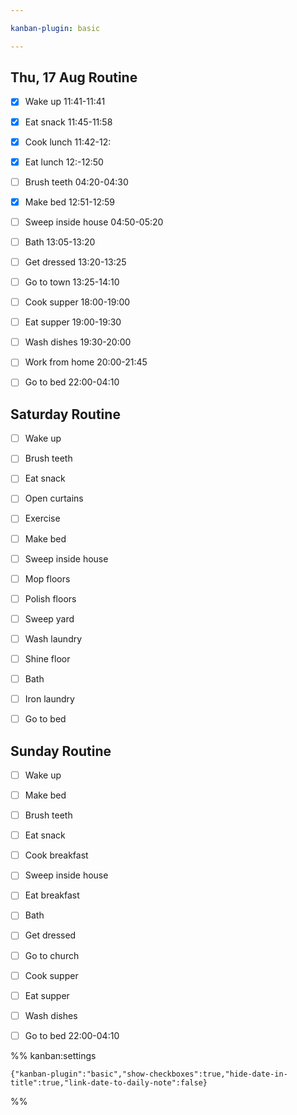```yaml
---

kanban-plugin: basic

---
```


## Thu, 17 Aug Routine

- [x] Wake up 11:41-11:41
- [x] Eat snack 11:45-11:58
- [x] Cook lunch 11:42-12:
- [x] Eat lunch 12:-12:50
- [ ] Brush teeth 04:20-04:30
- [x] Make bed 12:51-12:59
- [ ] Sweep inside house 04:50-05:20
- [ ] Bath 13:05-13:20
- [ ] Get dressed 13:20-13:25
- [ ] Go to town 13:25-14:10
- [ ] Cook supper 18:00-19:00
- [ ] Eat supper 19:00-19:30
- [ ] Wash dishes 19:30-20:00
- [ ] Work from home 20:00-21:45
- [ ] Go to bed 22:00-04:10


## Saturday Routine

- [ ] Wake up
- [ ] Brush teeth
- [ ] Eat snack
- [ ] Open curtains
- [ ] Exercise
- [ ] Make bed
- [ ] Sweep inside house
- [ ] Mop floors
- [ ] Polish floors
- [ ] Sweep yard
- [ ] Wash laundry
- [ ] Shine floor
- [ ] Bath
- [ ] Iron laundry
- [ ] Go to bed


## Sunday Routine

- [ ] Wake up
- [ ] Make bed
- [ ] Brush teeth
- [ ] Eat snack
- [ ] Cook breakfast
- [ ] Sweep inside house
- [ ] Eat breakfast
- [ ] Bath
- [ ] Get dressed
- [ ] Go to church
- [ ] Cook supper
- [ ] Eat supper
- [ ] Wash dishes
- [ ] Go to bed 22:00-04:10




%% kanban:settings
```
{"kanban-plugin":"basic","show-checkboxes":true,"hide-date-in-title":true,"link-date-to-daily-note":false}
```
%%